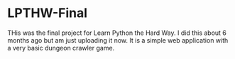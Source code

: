 # LPTHW-Final

THis was the final project for Learn Python the Hard Way. I did this about 6 months ago but am just uploading it now. It is a simple web application with a very basic dungeon crawler game.
